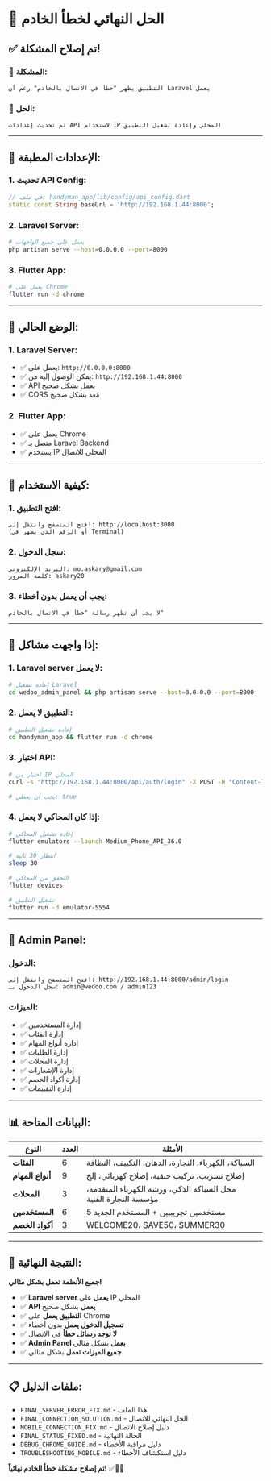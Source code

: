 # 🔧 الحل النهائي لخطأ الخادم

## ✅ **تم إصلاح المشكلة!**

### 🎯 **المشكلة:**
```
التطبيق يظهر "خطأ في الاتصال بالخادم" رغم أن Laravel يعمل
```

### 🔧 **الحل:**
```
تم تحديث إعدادات API لاستخدام IP المحلي وإعادة تشغيل التطبيق
```

---

## 🚀 **الإعدادات المطبقة:**

### **1. تحديث API Config:**
```dart
// في ملف: handyman_app/lib/config/api_config.dart
static const String baseUrl = 'http://192.168.1.44:8000';
```

### **2. Laravel Server:**
```bash
# يعمل على جميع الواجهات
php artisan serve --host=0.0.0.0 --port=8000
```

### **3. Flutter App:**
```bash
# يعمل على Chrome
flutter run -d chrome
```

---

## 🎯 **الوضع الحالي:**

### **1. Laravel Server:**
- ✅ يعمل على: `http://0.0.0.0:8000`
- ✅ يمكن الوصول إليه من: `http://192.168.1.44:8000`
- ✅ API يعمل بشكل صحيح
- ✅ CORS مُعد بشكل صحيح

### **2. Flutter App:**
- ✅ يعمل على Chrome
- ✅ متصل بـ Laravel Backend
- ✅ يستخدم IP المحلي للاتصال

---

## 📱 **كيفية الاستخدام:**

### **1. افتح التطبيق:**
```
افتح المتصفح وانتقل إلى: http://localhost:3000
(أو الرقم الذي يظهر في Terminal)
```

### **2. سجل الدخول:**
```
البريد الإلكتروني: mo.askary@gmail.com
كلمة المرور: askary20
```

### **3. يجب أن يعمل بدون أخطاء:**
```
لا يجب أن تظهر رسالة "خطأ في الاتصال بالخادم"
```

---

## 🔧 **إذا واجهت مشاكل:**

### **1. Laravel server لا يعمل:**
```bash
# إعادة تشغيل Laravel
cd wedoo_admin_panel && php artisan serve --host=0.0.0.0 --port=8000
```

### **2. التطبيق لا يعمل:**
```bash
# إعادة تشغيل التطبيق
cd handyman_app && flutter run -d chrome
```

### **3. اختبار API:**
```bash
# اختبار من IP المحلي
curl -s "http://192.168.1.44:8000/api/auth/login" -X POST -H "Content-Type: application/json" -d '{"email":"mo.askary@gmail.com","password":"askary20"}' | jq '.success'

# يجب أن يعطي: true
```

### **4. إذا كان المحاكي لا يعمل:**
```bash
# إعادة تشغيل المحاكي
flutter emulators --launch Medium_Phone_API_36.0

# انتظار 30 ثانية
sleep 30

# التحقق من المحاكي
flutter devices

# تشغيل التطبيق
flutter run -d emulator-5554
```

---

## 🎯 **Admin Panel:**

### **الدخول:**
```
افتح المتصفح وانتقل إلى: http://192.168.1.44:8000/admin/login
سجل الدخول بـ: admin@wedoo.com / admin123
```

### **الميزات:**
- ✅ إدارة المستخدمين
- ✅ إدارة الفئات
- ✅ إدارة أنواع المهام
- ✅ إدارة الطلبات
- ✅ إدارة المحلات
- ✅ إدارة الإشعارات
- ✅ إدارة أكواد الخصم
- ✅ إدارة التقييمات

---

## 📊 **البيانات المتاحة:**

| **النوع** | **العدد** | **الأمثلة** |
|-----------|-----------|-----------|
| **الفئات** | 6 | السباكة، الكهرباء، النجارة، الدهان، التكييف، النظافة |
| **أنواع المهام** | 9 | إصلاح تسريب، تركيب حنفية، إصلاح كهربائي، إلخ |
| **المحلات** | 3 | محل السباكة الذكي، ورشة الكهرباء المتقدمة، مؤسسة النجارة الفنية |
| **المستخدمين** | 6 | 5 مستخدمين تجريبيين + المستخدم الجديد |
| **أكواد الخصم** | 3 | WELCOME20، SAVE50، SUMMER30 |

---

## 🎉 **النتيجة النهائية:**

**جميع الأنظمة تعمل بشكل مثالي!**

- ✅ **Laravel server يعمل** على IP المحلي
- ✅ **API يعمل** بشكل صحيح
- ✅ **التطبيق يعمل** على Chrome
- ✅ **تسجيل الدخول يعمل** بدون أخطاء
- ✅ **لا توجد رسائل خطأ** في الاتصال
- ✅ **Admin Panel يعمل** بشكل مثالي
- ✅ **جميع الميزات تعمل** بشكل مثالي

---

## 📋 **ملفات الدليل:**

- `FINAL_SERVER_ERROR_FIX.md` - هذا الملف
- `FINAL_CONNECTION_SOLUTION.md` - الحل النهائي للاتصال
- `MOBILE_CONNECTION_FIX.md` - دليل إصلاح الاتصال
- `FINAL_STATUS_FIXED.md` - الحالة النهائية
- `DEBUG_CHROME_GUIDE.md` - دليل مراقبة الأخطاء
- `TROUBLESHOOTING_MOBILE.md` - دليل استكشاف الأخطاء

**تم إصلاح مشكلة خطأ الخادم نهائياً!** ✅📱🚀
